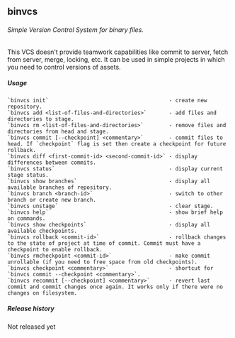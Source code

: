 binvcs
------------------------------------------------------
###### Simple Version Control System for binary files.

This VCS doesn't provide teamwork capabilities like commit to server, fetch from server, merge, locking, etc. It can be used in simple projects in which you need to control versions of assets.

##### Usage

```
`binvcs init`                                      - create new repository.
`binvcs add <list-of-files-and-directories>`       - add files and directories to stage.
`binvcs rm <list-of-files-and-directories>`        - remove files and directories from head and stage.
`binvcs commit [--checkpoint] <commentary>`        - commit files to head. If `checkpoint` flag is set then create a checkpoint for future rollback.
`binvcs diff <first-commit-id> <second-commit-id>` - display differences between commits.
`binvcs status`                                    - display current stage status.
`binvcs show branches`                             - display all available branches of repository.
`binvcs branch <branch-id>`                        - switch to other branch or create new branch.
`binvcs unstage`                                   - clear stage.
`binvcs help`                                      - show brief help on commands.
`binvcs show checkpoints`                          - display all available checkpoints.
`binvcs rollback <commit-id>`                      - rollback changes to the state of project at time of commit. Commit must have a checkpoint to enable rollback.
`binvcs rmcheckpoint <commit-id>`                  - make commit unrollable (if you need to free space from old checkpoints).
`binvcs checkpoint <commentary>`                   - shortcut for `binvcs commit --checkpoint <commentary>`.
`binvcs recommit [--checkpoint] <commentary>`      - revert last commit and commit changes once again. It works only if there were no changes on filesystem.
```

##### Release history

Not released yet
